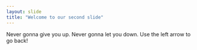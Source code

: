 ```yaml
---
layout: slide
title: "Welcome to our second slide"
---
```

Never gonna give you up. Never gonna let you down. 
Use the left arrow to go back!

